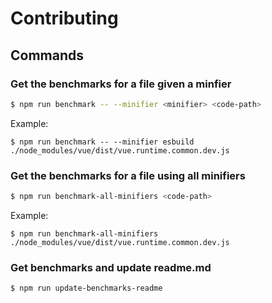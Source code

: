 # Contributing

## Commands
### Get the benchmarks for a file given a minfier
```sh
$ npm run benchmark -- --minifier <minifier> <code-path>
```

Example:
```
$ npm run benchmark -- --minifier esbuild ./node_modules/vue/dist/vue.runtime.common.dev.js
```

### Get the benchmarks for a file using all minifiers
```sh
$ npm run benchmark-all-minifiers <code-path>
```

Example:
```
$ npm run benchmark-all-minifiers ./node_modules/vue/dist/vue.runtime.common.dev.js
```

### Get benchmarks and update readme.md
```sh
$ npm run update-benchmarks-readme
```
